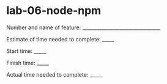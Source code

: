 # lab-06-node-npm
Number and name of feature: ________________________________

Estimate of time needed to complete: _____

Start time: _____

Finish time: _____

Actual time needed to complete: _____